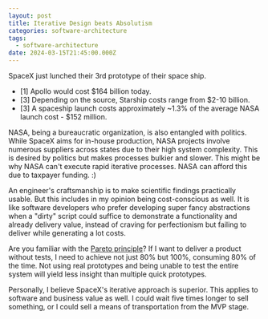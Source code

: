 ```yaml
---
layout: post
title: Iterative Design beats Absolutism
categories: software-architecture
tags:
  - software-architecture
date: 2024-03-15T21:45:00.000Z
---
```


SpaceX just lunched their 3rd prototype of their space ship.

* [1] Apollo would cost $164 billion today.
* [3] Depending on the source, Starship costs range from $2-10 billion.
* [3] A spaceship launch costs approximately ~1.3% of the average NASA launch cost - $152 million.

NASA, being a bureaucratic organization, is also entangled with politics. While SpaceX aims for in-house production, NASA projects involve numerous suppliers across states due to their high system complexity. This is desired by politics but makes processes bulkier and slower. This might be why NASA can't execute rapid iterative processes. NASA can afford this due to taxpayer funding. :)

An engineer's craftsmanship is to make scientific findings practically usable. But this includes in my opinion being cost-conscious as well. It is like software developers who prefer developing super fancy abstractions when a "dirty" script could suffice to demonstrate a functionality and already delivery value, instead of craving for perfectionism but failing to deliver while generating a lot costs.

Are you familiar with the [Pareto principle](https://en.wikipedia.org/wiki/Pareto_principle)? If I want to deliver a product without tests, I need to achieve not just 80% but 100%, consuming 80% of the time. Not using real prototypes and being unable to test the entire system will yield less insight than multiple quick prototypes.

Personally, I believe SpaceX's iterative approach is superior. This applies to software and business value as well. I could wait five times longer to sell something, or I could sell a means of transportation from the MVP stage.
